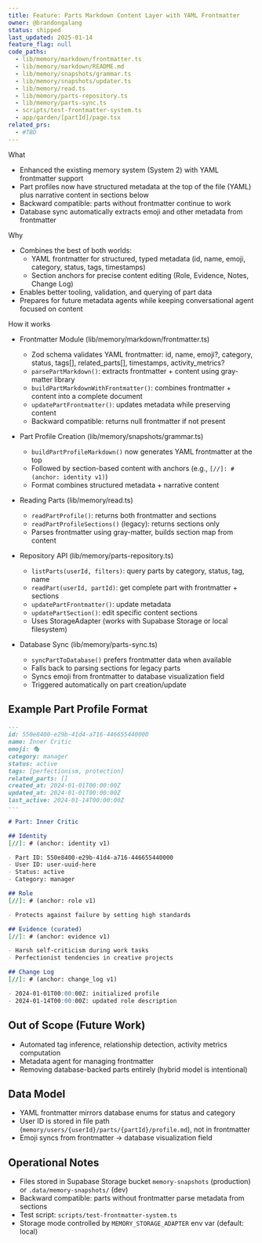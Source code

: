 ```yaml
---
title: Feature: Parts Markdown Content Layer with YAML Frontmatter
owner: @brandongalang
status: shipped
last_updated: 2025-01-14
feature_flag: null
code_paths:
  - lib/memory/markdown/frontmatter.ts
  - lib/memory/markdown/README.md
  - lib/memory/snapshots/grammar.ts
  - lib/memory/snapshots/updater.ts
  - lib/memory/read.ts
  - lib/memory/parts-repository.ts
  - lib/memory/parts-sync.ts
  - scripts/test-frontmatter-system.ts
  - app/garden/[partId]/page.tsx
related_prs:
  - #TBD
---
```


What
- Enhanced the existing memory system (System 2) with YAML frontmatter support
- Part profiles now have structured metadata at the top of the file (YAML) plus narrative content in sections below
- Backward compatible: parts without frontmatter continue to work
- Database sync automatically extracts emoji and other metadata from frontmatter

Why
- Combines the best of both worlds:
  - YAML frontmatter for structured, typed metadata (id, name, emoji, category, status, tags, timestamps)
  - Section anchors for precise content editing (Role, Evidence, Notes, Change Log)
- Enables better tooling, validation, and querying of part data
- Prepares for future metadata agents while keeping conversational agent focused on content

How it works
- Frontmatter Module (lib/memory/markdown/frontmatter.ts)
  - Zod schema validates YAML frontmatter: id, name, emoji?, category, status, tags[], related_parts[], timestamps, activity_metrics?
  - `parsePartMarkdown()`: extracts frontmatter + content using gray-matter library
  - `buildPartMarkdownWithFrontmatter()`: combines frontmatter + content into a complete document
  - `updatePartFrontmatter()`: updates metadata while preserving content
  - Backward compatible: returns null frontmatter if not present
  
- Part Profile Creation (lib/memory/snapshots/grammar.ts)
  - `buildPartProfileMarkdown()` now generates YAML frontmatter at the top
  - Followed by section-based content with anchors (e.g., `[//]: # (anchor: identity v1)`)
  - Format combines structured metadata + narrative content
  
- Reading Parts (lib/memory/read.ts)
  - `readPartProfile()`: returns both frontmatter and sections
  - `readPartProfileSections()` (legacy): returns sections only
  - Parses frontmatter using gray-matter, builds section map from content
  
- Repository API (lib/memory/parts-repository.ts)
  - `listParts(userId, filters)`: query parts by category, status, tag, name
  - `readPart(userId, partId)`: get complete part with frontmatter + sections
  - `updatePartFrontmatter()`: update metadata
  - `updatePartSection()`: edit specific content sections
  - Uses StorageAdapter (works with Supabase Storage or local filesystem)
  
- Database Sync (lib/memory/parts-sync.ts)
  - `syncPartToDatabase()` prefers frontmatter data when available
  - Falls back to parsing sections for legacy parts
  - Syncs emoji from frontmatter to database visualization field
  - Triggered automatically on part creation/update

## Example Part Profile Format

```markdown
---
id: 550e8400-e29b-41d4-a716-446655440000
name: Inner Critic
emoji: 🎭
category: manager
status: active
tags: [perfectionism, protection]
related_parts: []
created_at: 2024-01-01T00:00:00Z
updated_at: 2024-01-01T00:00:00Z
last_active: 2024-01-14T00:00:00Z
---

# Part: Inner Critic

## Identity
[//]: # (anchor: identity v1)

- Part ID: 550e8400-e29b-41d4-a716-446655440000
- User ID: user-uuid-here
- Status: active
- Category: manager

## Role
[//]: # (anchor: role v1)

- Protects against failure by setting high standards

## Evidence (curated)
[//]: # (anchor: evidence v1)

- Harsh self-criticism during work tasks
- Perfectionist tendencies in creative projects

## Change Log
[//]: # (anchor: change_log v1)

- 2024-01-01T00:00:00Z: initialized profile
- 2024-01-14T00:00:00Z: updated role description
```

## Out of Scope (Future Work)
- Automated tag inference, relationship detection, activity metrics computation
- Metadata agent for managing frontmatter
- Removing database-backed parts entirely (hybrid model is intentional)

## Data Model
- YAML frontmatter mirrors database enums for status and category
- User ID is stored in file path (`memory/users/{userId}/parts/{partId}/profile.md`), not in frontmatter
- Emoji syncs from frontmatter → database visualization field

## Operational Notes
- Files stored in Supabase Storage bucket `memory-snapshots` (production) or `.data/memory-snapshots/` (dev)
- Backward compatible: parts without frontmatter parse metadata from sections
- Test script: `scripts/test-frontmatter-system.ts`
- Storage mode controlled by `MEMORY_STORAGE_ADAPTER` env var (default: local)
